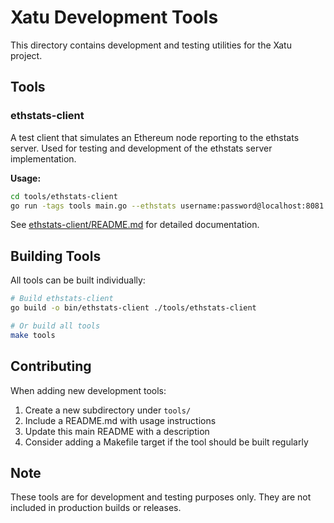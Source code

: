 # Xatu Development Tools

This directory contains development and testing utilities for the Xatu project.

## Tools

### ethstats-client

A test client that simulates an Ethereum node reporting to the ethstats server. Used for testing and development of the ethstats server implementation.

**Usage:**
```bash
cd tools/ethstats-client
go run -tags tools main.go --ethstats username:password@localhost:8081
```

See [ethstats-client/README.md](ethstats-client/README.md) for detailed documentation.

## Building Tools

All tools can be built individually:

```bash
# Build ethstats-client
go build -o bin/ethstats-client ./tools/ethstats-client

# Or build all tools
make tools
```

## Contributing

When adding new development tools:

1. Create a new subdirectory under `tools/`
2. Include a README.md with usage instructions
3. Update this main README with a description
4. Consider adding a Makefile target if the tool should be built regularly

## Note

These tools are for development and testing purposes only. They are not included in production builds or releases.